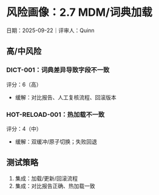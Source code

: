 # 风险画像：2.7 MDM/词典加载

日期：2025-09-22｜评审人：Quinn

## 高/中风险

### DICT-001：词典差异导致字段不一致
评分：6（高）
- 缓解：对比报告、人工复核流程、回滚版本

### HOT-RELOAD-001：热加载不一致
评分：4（中）
- 缓解：双缓冲/原子切换；失败回退

## 测试策略

1. 集成：加载/更新/回滚流程
2. 集成：对比报告正确、热加载一致

